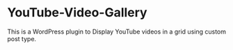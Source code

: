 # YouTube-Video-Gallery
This is a WordPress plugin to Display YouTube videos in a grid using custom post type.
